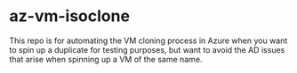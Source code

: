 # az-vm-isoclone
This repo is for automating the VM cloning process in Azure when you want to spin up a duplicate for testing purposes, but want to avoid the AD issues that arise when spinning up a VM of the same name.